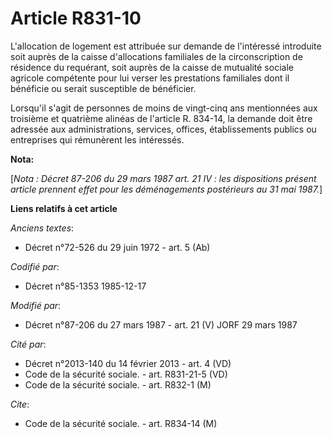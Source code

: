 # Article R831-10

L'allocation de logement est attribuée sur demande de l'intéressé introduite soit auprès de la caisse d'allocations
familiales de la circonscription de résidence du requérant, soit auprès de la caisse de mutualité sociale agricole compétente
pour lui verser les prestations familiales dont il bénéficie ou serait susceptible de bénéficier.

Lorsqu'il s'agit de personnes de moins de vingt-cinq ans mentionnées aux troisième et quatrième alinéas de l'article R.
834-14, la demande doit être adressée aux administrations, services, offices, établissements publics ou entreprises qui
rémunèrent les intéressés.

**Nota:**

[*Nota : Décret 87-206 du 29 mars 1987 art. 21 IV : les dispositions présent article prennent effet pour les déménagements
postérieurs au 31 mai 1987.*]

**Liens relatifs à cet article**

_Anciens textes_:

  - Décret n°72-526 du 29 juin 1972 - art. 5 (Ab)

_Codifié par_:

  - Décret n°85-1353 1985-12-17

_Modifié par_:

  - Décret n°87-206 du 27 mars 1987 - art. 21 (V) JORF 29 mars 1987

_Cité par_:

  - Décret n°2013-140 du 14 février 2013 - art. 4 (VD)
  - Code de la sécurité sociale. - art. R831-21-5 (VD)
  - Code de la sécurité sociale. - art. R832-1 (M)

_Cite_:

  - Code de la sécurité sociale. - art. R834-14 (M)
